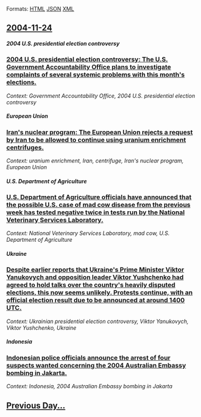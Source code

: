 
Formats: [HTML](2004/11/24/index.html)  [JSON](2004/11/24/index.json)  [XML](2004/11/24/index.xml)  

## [2004-11-24](/news/2004/11/24/index.md)

##### 2004 U.S. presidential election controversy
### [ 2004 U.S. presidential election controversy: The U.S. Government Accountability Office plans to investigate complaints of several systemic problems with this month's elections. ](/news/2004/11/24/2004-u-s-presidential-election-controversy-the-u-s-government-accountability-office-plans-to-investigate-complaints-of-several-systemic.md)
_Context: Government Accountability Office, 2004 U.S. presidential election controversy_

##### European Union
### [ Iran's nuclear program: The European Union rejects a request by Iran to be allowed to continue using uranium enrichment centrifuges. ](/news/2004/11/24/iran-s-nuclear-program-the-european-union-rejects-a-request-by-iran-to-be-allowed-to-continue-using-uranium-enrichment-centrifuges.md)
_Context: uranium enrichment, Iran, centrifuge, Iran's nuclear program, European Union_

##### U.S. Department of Agriculture
### [ U.S. Department of Agriculture officials have announced that the possible U.S. case of mad cow disease from the previous week has tested negative twice in tests run by the National Veterinary Services Laboratory. ](/news/2004/11/24/u-s-department-of-agriculture-officials-have-announced-that-the-possible-u-s-case-of-mad-cow-disease-from-the-previous-week-has-tested-ne.md)
_Context: National Veterinary Services Laboratory, mad cow, U.S. Department of Agriculture_

##### Ukraine
### [ Despite earlier reports that Ukraine's Prime Minister Viktor Yanukovych and opposition leader Viktor Yushchenko had agreed to hold talks over the country's heavily disputed elections, this now seems unlikely. Protests continue, with an official election result due to be announced at around 1400 UTC. ](/news/2004/11/24/despite-earlier-reports-that-ukraine-s-prime-minister-viktor-yanukovych-and-opposition-leader-viktor-yushchenko-had-agreed-to-hold-talks-ov.md)
_Context: Ukrainian presidential election controversy, Viktor Yanukovych, Viktor Yushchenko, Ukraine_

##### Indonesia
### [ Indonesian police officials announce the arrest of four suspects wanted concerning the 2004 Australian Embassy bombing in Jakarta. ](/news/2004/11/24/indonesian-police-officials-announce-the-arrest-of-four-suspects-wanted-concerning-the-2004-australian-embassy-bombing-in-jakarta.md)
_Context: Indonesia, 2004 Australian Embassy bombing in Jakarta_

## [Previous Day...](/news/2004/11/23/index.md)

